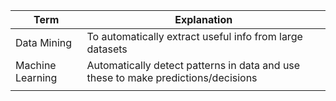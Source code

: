 | Term             | Explanation                                                                       |
| ---------------- | --------------------------------------------------------------------------------- |
| Data Mining      | To automatically extract useful info from large datasets                          |
| Machine Learning | Automatically detect patterns in data and use these to make predictions/decisions |
|                  |                                                                                   |
